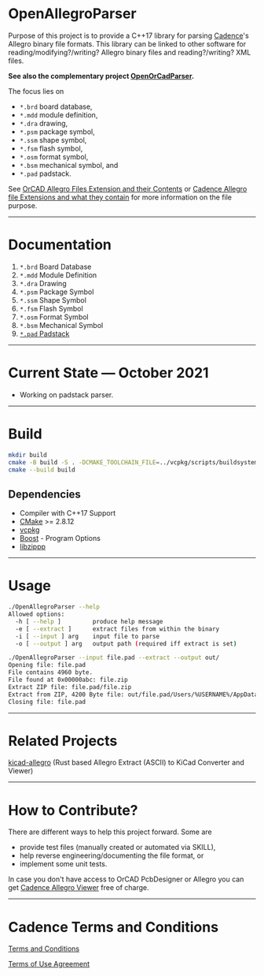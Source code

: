 
# OpenAllegroParser

Purpose of this project is to provide a C++17 library for parsing [Cadence](https://en.wikipedia.org/wiki/Cadence_Design_Systems)'s Allegro binary file formats. This library can be linked to other software for reading/modifying?/writing? Allegro binary files and reading?/writing? XML files.

**See also the complementary project [OpenOrCadParser](https://github.com/Werni2A/OpenOrCadParser).**

The focus lies on

- `*.brd` board database,
- `*.mdd` module definition,
- `*.dra` drawing,
- `*.psm` package symbol,
- `*.ssm` shape symbol,
- `*.fsm` flash symbol,
- `*.osm` format symbol,
- `*.bsm` mechanical symbol, and
- `*.pad` padstack.

See [OrCAD Allegro Files Extension and their Contents](https://vjguptapcb.blogspot.com/2020/08/orcad-allegro-files-extension-and-their.html) or [Cadence Allegro file Extensions and what they contain](https://kumargs-pcb-design.blogspot.com/2009/01/cadence-allegro-file-extensions-and.html) for more information on the file purpose.

---

# Documentation

1. `*.brd` Board Database
2. `*.mdd` Module Definition
3. `*.dra` Drawing
4. `*.psm` Package Symbol
5. `*.ssm` Shape Symbol
6. `*.fsm` Flash Symbol
7. `*.osm` Format Symbol
8. `*.bsm` Mechanical Symbol
9. [`*.pad` Padstack](doc/pad.md)

---

# Current State &mdash; October 2021

- Working on padstack parser.

---

# Build

```bash
mkdir build
cmake -B build -S . -DCMAKE_TOOLCHAIN_FILE=../vcpkg/scripts/buildsystems/vcpkg.cmake
cmake --build build
```

## Dependencies

- Compiler with C++17 Support
- [CMake](https://cmake.org/) >= 2.8.12
- [vcpkg](https://vcpkg.io/en/index.html)
- [Boost](https://www.boost.org/) - Program Options
- [libzippp](https://github.com/ctabin/libzippp)

---

# Usage

```bash
./OpenAllegroParser --help
Allowed options:
  -h [ --help ]         produce help message
  -e [ --extract ]      extract files from within the binary
  -i [ --input ] arg    input file to parse
  -o [ --output ] arg   output path (required iff extract is set)

./OpenAllegroParser --input file.pad --extract --output out/
Opening file: file.pad
File contains 4960 byte.
File found at 0x00000abc: file.zip
Extract ZIP file: file.pad/file.zip
Extract from ZIP, 4200 Byte file: out/file.pad/Users/%USERNAME%/AppData/Local/Temp/#Taaaaaa00765.tmp
Closing file: file.pad
```

---

# Related Projects

[kicad-allegro](https://github.com/system76/kicad-allegro) (Rust based Allegro Extract (ASCII) to KiCad Converter and Viewer)

---

# How to Contribute?

There are different ways to help this project forward. Some are

- provide test files (manually created or automated via SKILL),
- help reverse engineering/documenting the file format, or
- implement some unit tests.

In case you don't have access to OrCAD PcbDesigner or Allegro you can get [Cadence Allegro Viewer](https://www.cadence.com/en_US/home/tools/pcb-design-and-analysis/allegro-downloads-start.html) free of charge.

---

# Cadence Terms and Conditions

[Terms and Conditions](https://www.cadence.com/content/dam/cadence-www/global/en_US/documents/terms-and-conditions/cadence-orcad.pdf)

[Terms of Use Agreement](https://www.cadence.com/en_US/home/terms-of-use-agreement.html)
